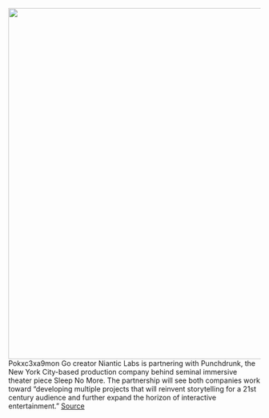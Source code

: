 <img src='https://cdn.vox-cdn.com/thumbor/9L1WTXm8zY8QOIZIW7zN-HhTKf0=/0x0:1920x1080/1200x800/filters:focal(807x387:1113x693)/cdn.vox-cdn.com/uploads/chorus_image/image/66999389/NIA_Punchdrunk_Op2_1920x1080.0.jpg' width='700px' /><br/>
Pokxc3xa9mon Go creator Niantic Labs is partnering with Punchdrunk, the New York City-based production company behind seminal immersive theater piece Sleep No More. The partnership will see both companies work toward “developing multiple projects that will reinvent storytelling for a 21st century audience and further expand the horizon of interactive entertainment.”
<a href='https://www.theverge.com/2020/6/30/21307285/niantic-punchdrunk-ar-immersive-theater-sleep-no-more-pokemon-go'> Source <a/>